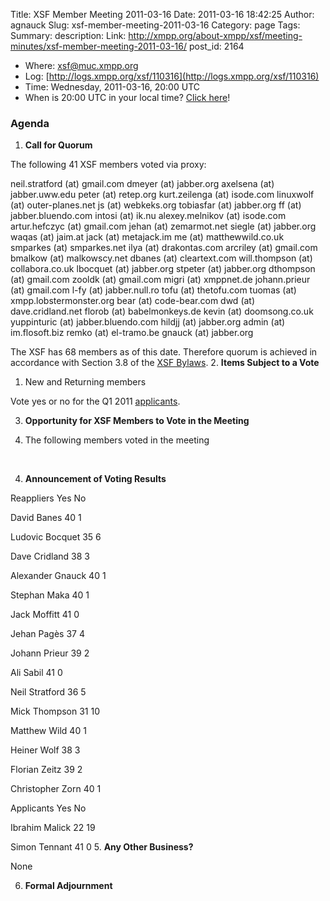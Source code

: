 Title: XSF Member Meeting 2011-03-16
Date: 2011-03-16 18:42:25
Author: agnauck
Slug: xsf-member-meeting-2011-03-16
Category: page
Tags: 
Summary: description:
Link: http://xmpp.org/about-xmpp/xsf/meeting-minutes/xsf-member-meeting-2011-03-16/
post_id: 2164


* Where: [xsf@muc.xmpp.org
](xmpp:xsf@muc.xmpp.org?join)
* Log: [http://logs.xmpp.org/xsf/110316](http://logs.xmpp.org/xsf/110316)
* Time: Wednesday, 2011-03-16, 20:00 UTC
* When is 20:00 UTC in your local time? [Click here](http://www.worldtimeserver.com/)!

### Agenda

1. **Call for Quorum**

The following 41 XSF members voted via
proxy:

neil.stratford (at) gmail.com
dmeyer (at) jabber.org
axelsena (at) jabber.uww.edu
peter (at) retep.org
kurt.zeilenga (at) isode.com
linuxwolf (at) outer-planes.net
js (at) webkeks.org
tobiasfar (at) jabber.org
ff (at) jabber.bluendo.com
intosi (at) ik.nu
alexey.melnikov (at) isode.com
artur.hefczyc (at) gmail.com
jehan (at) zemarmot.net
siegle (at) jabber.org
waqas (at) jaim.at
jack (at) metajack.im
me (at) matthewwild.co.uk
smparkes (at) smparkes.net
ilya (at) drakontas.com
arcriley (at) gmail.com
bmalkow (at) malkowscy.net
dbanes (at) cleartext.com
will.thompson (at) collabora.co.uk
lbocquet (at) jabber.org
stpeter (at) jabber.org
dthompson (at) gmail.com
zooldk (at) gmail.com
migri (at) xmppnet.de
johann.prieur (at) gmail.com
l-fy (at) jabber.null.ro
tofu (at) thetofu.com
tuomas (at) xmpp.lobstermonster.org
bear (at) code-bear.com
dwd (at) dave.cridland.net
florob (at) babelmonkeys.de
kevin (at) doomsong.co.uk
yuppinturic (at) jabber.bluendo.com
hildjj (at) jabber.org
admin (at) im.flosoft.biz
remko (at) el-tramo.be
gnauck (at) jabber.org

The XSF has 68 members as of this date. Therefore quorum is achieved in accordance with Section 3.8 of the [XSF Bylaws](/about-xmpp/xsf/xsf-bylaws/).
2. **Items Subject to a Vote**

1. New and Returning members

Vote yes or no for the Q1 2011 [applicants](http://wiki.xmpp.org/web/Membership_Applications_February_2011).

3. **Opportunity for XSF Members to Vote in the Meeting**

1. The following members voted in the meeting

 

4. **Announcement of Voting Results**

Reappliers  Yes No

David Banes
40
1

Ludovic Bocquet
35
6

Dave Cridland
38
3

Alexander Gnauck
40
1

Stephan Maka
40
1

Jack Moffitt
41
0

Jehan Pagès
37
4

Johann Prieur
39
2

Ali Sabil
41
0

Neil Stratford
36
5

Mick Thompson
31
10

Matthew Wild
40
1

Heiner Wolf
38
3

Florian Zeitz
39
2

Christopher Zorn
40
1




Applicants Yes No

Ibrahim Malick
22
19

Simon Tennant
41
0
5. **Any Other Business?**

None

6. **Formal Adjournment**
